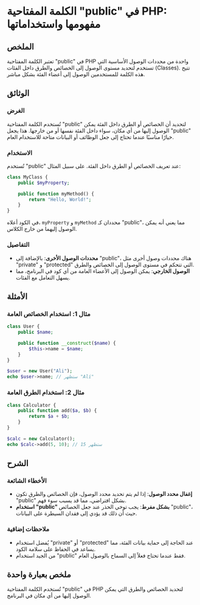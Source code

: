 <!--
Meta Description: # الكلمة المفتاحية "public" في PHP: مفهومها واستخداماتها ## الملخص تعتبر الكلمة المفتاحية "public" في PHP واحدة من محددات الوصول الأساسية التي تستخدم ...
Meta Keywords: public, الوصول, إلى, الخصائص, php
-->

# الكلمة المفتاحية "public" في PHP: مفهومها واستخداماتها

## الملخص
تعتبر الكلمة المفتاحية "public" في PHP واحدة من محددات الوصول الأساسية التي تستخدم لتحديد مستوى الوصول إلى الخصائص والطرق داخل الفئات (Classes). تتيح هذه الكلمة للمستخدمين الوصول إلى أعضاء الفئة بشكل مباشر.

## الوثائق
### الغرض
تُستخدم الكلمة المفتاحية "public" لتحديد أن الخصائص أو الطرق داخل الفئة يمكن الوصول إليها من أي مكان، سواء داخل الفئة نفسها أو من خارجها. هذا يجعل "public" خيارًا مناسبًا عندما تحتاج إلى جعل الوظائف أو البيانات متاحة للاستخدام العام.

### الاستخدام
تُستخدم "public" عند تعريف الخصائص أو الطرق داخل الفئة. على سبيل المثال:
```php
class MyClass {
    public $myProperty;

    public function myMethod() {
        return "Hello, World!";
    }
}
```
في الكود أعلاه، `myProperty` و `myMethod` محددان كـ "public"، مما يعني أنه يمكن الوصول إليهما من خارج الكلاس.

### التفاصيل
- **محددات الوصول الأخرى**: بالإضافة إلى "public"، هناك محددات وصول أخرى مثل "private" و "protected" التي تتحكم في مستوى الوصول إلى الخصائص والطرق.
- **الوصول الخارجي**: يمكن الوصول إلى الأعضاء العامة من أي كود في البرنامج، مما يسهل التعامل مع الفئات.

## الأمثلة
### مثال 1: استخدام الخصائص العامة
```php
class User {
    public $name;

    public function __construct($name) {
        $this->name = $name;
    }
}

$user = new User("Ali");
echo $user->name; // ستظهر "Ali"
```

### مثال 2: استخدام الطرق العامة
```php
class Calculator {
    public function add($a, $b) {
        return $a + $b;
    }
}

$calc = new Calculator();
echo $calc->add(5, 10); // ستظهر 15
```

## الشرح
### الأخطاء الشائعة
- **إغفال محدد الوصول**: إذا لم يتم تحديد محدد الوصول، فإن الخصائص والطرق تكون "public" بشكل افتراضي، مما قد يسبب سوء فهم.
- **استخدام "public" بشكل مفرط**: يجب توخي الحذر عند جعل الخصائص "public"، حيث أن ذلك قد يؤدي إلى فقدان السيطرة على البيانات.

### ملاحظات إضافية
- يُفضل استخدام "private" أو "protected" عند الحاجة إلى حماية بيانات الفئة، مما يساعد في الحفاظ على سلامة الكود.
- من الجيد استخدام "public" فقط عندما تحتاج فعلاً إلى السماح بالوصول العام.

## ملخص بعبارة واحدة
تُستخدم الكلمة المفتاحية "public" في PHP لتحديد الخصائص والطرق التي يمكن الوصول إليها من أي مكان في البرنامج.